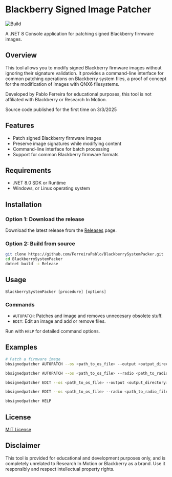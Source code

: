 # Blackberry Signed Image Patcher
![Build](https://github.com/FerreiraPablo/BlackberrySystemPacker/actions/workflows/dotnet.yml/badge.svg)

A .NET 8 Console application for patching signed Blackberry firmware images.

## Overview

This tool allows you to modify signed Blackberry firmware images without ignoring their signature validation. It provides a command-line interface for common patching operations on Blackberry system files, a proof of concept for the modification of images with QNX6 filesystems.

Developed by Pablo Ferreira for educational purposes, this tool is not affiliated with Blackberry or Research In Motion.

Source code published for the first time on 3/3/2025

## Features
- Patch signed Blackberry firmware images
- Preserve image signatures while modifying content
- Command-line interface for batch processing
- Support for common Blackberry firmware formats

## Requirements

- .NET 8.0 SDK or Runtime
- Windows, or Linux operating system

## Installation

### Option 1: Download the release

Download the latest release from the [Releases](https://github.com/FerreiraPablo/BlackberrySystemPacker/releases) page.

### Option 2: Build from source

```bash
git clone https://github.com/FerreiraPablo/BlackberrySystemPacker.git
cd BlackberrySystemPacker
dotnet build -c Release
```

## Usage

```
BlackberrySystemPacker [procedure] [options]
```

### Commands

- `AUTOPATCH`: Patches and image and removes unnecesary obsolete stuff.
- `EDIT`: Edit an image and add or remove files.

Run with `HELP` for detailed command options.

## Examples

```bash
# Patch a firmware image
bbsignedpatcher AUTOPATCH --os <path_to_os_file> --output <output_directory>

bbsignedpatcher AUTOPATCH --os <path_to_os_file> --radio <path_to_radio_file> --output <output_directory> --autoloader

bbsignedpatcher EDIT --os <path_to_os_file> --output <output_directory> --workspace <workspace_directory>

bbsignedpatcher EDIT --os <path_to_os_file> --radio <path_to_radio_file> --output <output_directory> --workspace <workspace_directory> --autoloader

bbsignedpatcher HELP
```

## License

[MIT License](LICENSE)

## Disclaimer

This tool is provided for educational and development purposes only, and is completely unrelated to Research In Motion or Blackberry as a brand. Use it responsibly and respect intellectual property rights.
